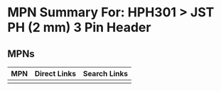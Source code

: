 



# MPN Summary For: HPH301 > JST PH (2 mm) 3 Pin Header

## MPNs
  

|MPN|Direct Links|Search Links|
| :--- | :--- | :--- |
||||
